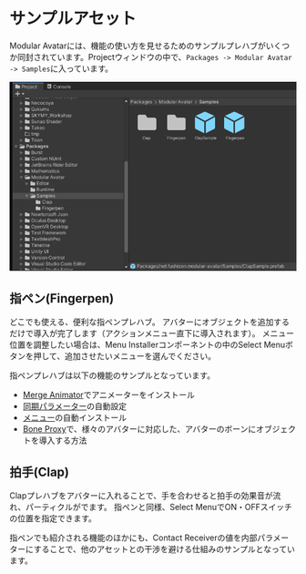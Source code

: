 ﻿---
sidebar_position: 3
sidebar_label: サンプルアセット
---

# サンプルアセット

Modular Avatarには、機能の使い方を見せるためのサンプルプレハブがいくつか同封されています。Projectウィンドウの中で、`Packages -> Modular Avatar -> Samples`に入っています。

![サンプルの場所](wheretofind.png)

## 指ペン(Fingerpen)

どこでも使える、便利な指ペンプレハブ。
アバターにオブジェクトを追加するだけで導入が完了します（アクションメニュー直下に導入されます）。
メニュー位置を調整したい場合は、Menu Installerコンポーネントの中のSelect Menuボタンを押して、追加させたいメニューを選んでください。

指ペンプレハブは以下の機能のサンプルとなっています。

* [Merge Animator](/ja/docs/reference/merge-animator)でアニメーターをインストール
* [同期パラメーター](/ja/docs/reference/parameters)の自動設定
* [メニュー](/ja/docs/reference/menu-installer)の自動インストール
* [Bone Proxy](/ja/docs/reference/bone-proxy)で、様々のアバターに対応した、アバターのボーンにオブジェクトを導入する方法

## 拍手(Clap)

Clapプレハブをアバターに入れることで、手を合わせると拍手の効果音が流れ、パーティクルがでます。
指ペンと同様、Select MenuでON・OFFスイッチの位置を指定できます。

指ペンでも紹介される機能のほかにも、Contact Receiverの値を内部パラメーターにすることで、他のアセットとの干渉を避ける仕組みのサンプルとなっています。